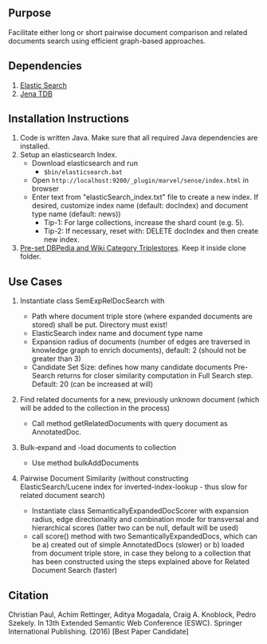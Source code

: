 ## Purpose 

Facilitate either long or short pairwise document comparison and related documents search using efficient graph-based approaches.

## Dependencies

1. [Elastic Search](https://www.elastic.co/downloads/elasticsearch)
2. [Jena TDB](https://jena.apache.org/documentation/tdb/)


## Installation Instructions

1. Code is written Java. Make sure that all required Java dependencies are installed.
2. Setup an elasticsearch Index.
	* Download elasticsearch and run
		* `$bin/elasticsearch.bat`
	* Open `http://localhost:9200/_plugin/marvel/sense/index.html` in browser
	* Enter text from "elasticSearch\_index.txt" file to create a new index. If desired, customize index name (default: docIndex) and document type name (default: news))
		* Tip-1: For large collections, increase the shard count (e.g. 5).
		* Tip-2: If necessary, reset with: DELETE docIndex and then create new index.
3. [Pre-set DBPedia and Wiki Category Triplestores](). Keep it inside clone folder.

## Use Cases

1. Instantiate class SemExpRelDocSearch with 
	* Path where document triple store (where expanded documents are stored) shall be put. Directory must exist!
	* ElasticSearch index name and document type name
	* Expansion radius of documents (number of edges are traversed in knowledge graph to enrich documents), default: 2 (should not be greater than 3)
	* Candidate Set Size: defines how many candidate documents Pre-Search returns for closer similarity computation in Full Search step. Default: 20 (can be increased at will)

2. Find related documents for a new, previously unknown document (which will be added to the collection in the process)
	* Call method getRelatedDocuments with query document as AnnotatedDoc.

3. Bulk-expand and -load documents to collection
	* Use method bulkAddDocuments
		
4. Pairwise Document Similarity (without constructing ElasticSearch/Lucene index for inverted-index-lookup - thus slow for related document search)
	* Instantiate class SemanticallyExpandedDocScorer with expansion radius, edge directionality and combination mode for transversal and hierarchical scores (latter two can be null, default will be used)
	* call score() method with two SemanticallyExpandedDocs, which can be a) created out of simple AnnotatedDocs (slower) or b) loaded from document triple store, in case they belong to a collection that has been constructed using the steps explained above for Related Document Search (faster)


## Citation

Christian Paul, Achim Rettinger, Aditya Mogadala, Craig A. Knoblock, Pedro Szekely. In 13th Extended Semantic Web Conference (ESWC). Springer International Publishing. (2016) [Best Paper Candidate]

